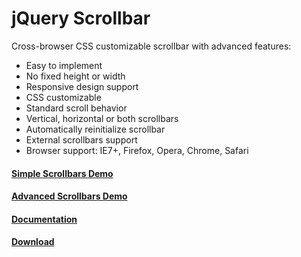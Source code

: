 <h1>jQuery Scrollbar</h1>

Cross-browser CSS customizable scrollbar with advanced features:
<ul>
    <li>Easy to implement</li>
    <li>No fixed height or width</li>
    <li>Responsive design support</li>
    <li>CSS customizable</li>
    <li>Standard scroll behavior</li>
    <li>Vertical, horizontal or both scrollbars</li>
    <li>Automatically reinitialize scrollbar</li>
    <li>External scrollbars support</li>
    <li>Browser support: IE7+, Firefox, Opera, Chrome, Safari</li>
</ul>

<h4><a href="http://gromo.github.io/jquery.scrollbar/demo/simple.html">Simple Scrollbars Demo</a></h4>
<h4><a href="http://gromo.github.io/jquery.scrollbar/demo/advanced.html">Advanced Scrollbars Demo</a></h4>

<h4><a href="http://gromo.github.io/jquery.scrollbar/">Documentation</a></h4>
<h4><a href="http://gromo.github.io/jquery.scrollbar/jquery.scrollbar.zip">Download</a></h4>
